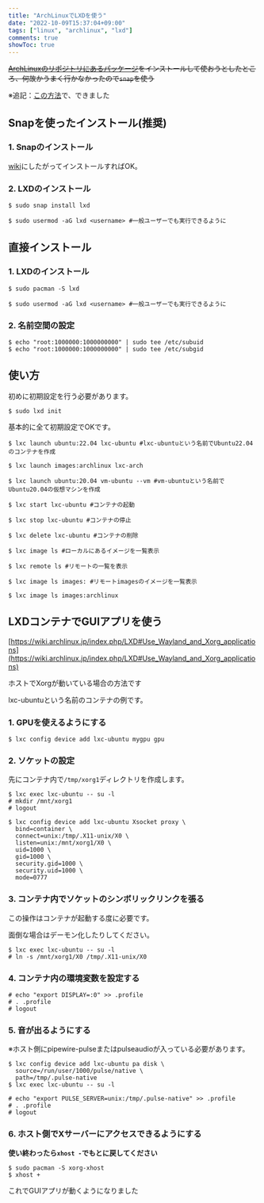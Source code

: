 ```yaml
---
title: "ArchLinuxでLXDを使う"
date: "2022-10-09T15:37:04+09:00"
tags: ["linux", "archlinux", "lxd"]
comments: true
showToc: true
---
```

~~[ArchLinuxのリポジトリにあるパッケージ](https://www.archlinux.jp/packages/community/x86_64/lxd/)をインストールして使おうとしたところ、何故かうまく行かなかったので`snap`を使う~~

※追記：[この方法](https://wiki.archlinux.org/title/LXD#Setup_for_unprivileged_containers)で、できました

## Snapを使ったインストール(推奨)

### 1. Snapのインストール

[wiki](https://wiki.archlinux.jp/index.php/Snap)にしたがってインストールすればOK。

### 2. LXDのインストール

```
$ sudo snap install lxd

$ sudo usermod -aG lxd <username> #一般ユーザーでも実行できるように
```

## 直接インストール

### 1. LXDのインストール

```
$ sudo pacman -S lxd

$ sudo usermod -aG lxd <username> #一般ユーザーでも実行できるように
```

### 2. 名前空間の設定

```
$ echo "root:1000000:1000000000" | sudo tee /etc/subuid
$ echo "root:1000000:1000000000" | sudo tee /etc/subgid
```

## 使い方

初めに初期設定を行う必要があります。

```
$ sudo lxd init
```

基本的に全て初期設定でOKです。

```
$ lxc launch ubuntu:22.04 lxc-ubuntu #lxc-ubuntuという名前でUbuntu22.04のコンテナを作成

$ lxc launch images:archlinux lxc-arch

$ lxc launch ubuntu:20.04 vm-ubuntu --vm #vm-ubuntuという名前でUbuntu20.04の仮想マシンを作成

$ lxc start lxc-ubuntu #コンテナの起動

$ lxc stop lxc-ubuntu #コンテナの停止

$ lxc delete lxc-ubuntu #コンテナの削除

$ lxc image ls #ローカルにあるイメージを一覧表示

$ lxc remote ls #リモートの一覧を表示

$ lxc image ls images: #リモートimagesのイメージを一覧表示

$ lxc image ls images:archlinux
```

## LXDコンテナでGUIアプリを使う

[https://wiki.archlinux.jp/index.php/LXD#Use_Wayland_and_Xorg_applications](https://wiki.archlinux.jp/index.php/LXD#Use_Wayland_and_Xorg_applications)

ホストでXorgが動いている場合の方法です

lxc-ubuntuという名前のコンテナの例です。

### 1. GPUを使えるようにする

```
$ lxc config device add lxc-ubuntu mygpu gpu
```

### 2. ソケットの設定

先にコンテナ内で`/tmp/xorg1`ディレクトリを作成します。

```
$ lxc exec lxc-ubuntu -- su -l
# mkdir /mnt/xorg1
# logout

$ lxc config device add lxc-ubuntu Xsocket proxy \
  bind=container \
  connect=unix:/tmp/.X11-unix/X0 \
  listen=unix:/mnt/xorg1/X0 \
  uid=1000 \
  gid=1000 \
  security.gid=1000 \
  security.uid=1000 \
  mode=0777
```

### 3. コンテナ内でソケットのシンボリックリンクを張る

この操作はコンテナが起動する度に必要です。

面倒な場合はデーモン化したりしてください。

```
$ lxc exec lxc-ubuntu -- su -l
# ln -s /mnt/xorg1/X0 /tmp/.X11-unix/X0
```

### 4. コンテナ内の環境変数を設定する

```
# echo "export DISPLAY=:0" >> .profile
# . .profile
# logout
```

### 5. 音が出るようにする

※ホスト側にpipewire-pulseまたはpulseaudioが入っている必要があります。

```
$ lxc config device add lxc-ubuntu pa disk \
  source=/run/user/1000/pulse/native \
  path=/tmp/.pulse-native 
$ lxc exec lxc-ubuntu -- su -l

# echo "export PULSE_SERVER=unix:/tmp/.pulse-native" >> .profile
# . .profile
# logout
```

### 6. ホスト側でXサーバーにアクセスできるようにする

**使い終わったら`xhost -`でもとに戻してください**

```
$ sudo pacman -S xorg-xhost
$ xhost +
```

これでGUIアプリが動くようになりました